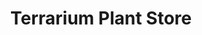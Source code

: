 ---
title: "Terrarium Plant Store"
url: /johnson-city/terrarium-plant-store/
shop: garden centre
---